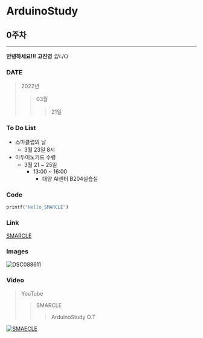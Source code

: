 # ArduinoStudy
## 0주차

---

**안녕하세요!!!**
**고진영** *입니다*

### DATE
>2022년
>>03월
>>>21일

### To Do List
* 스마클럽의 날
  * 3월 23일 8시
* 아두이노키드 수령
  * 3월 21 ~ 25일
    * 13:00 ~ 16:00
	    * 대양 AI센터 B204실습실
 
### Code
``` python
printf("Hello_SMARCLE")
```

### Link

[SMARCLE](https://www.smarcle.dev/)


### Images
![DSC088611](https://user-images.githubusercontent.com/101801401/159177238-a31a2abb-a953-432e-a614-5021b2c1012a.jpg)


### Video
>YouTube
>>SMARCLE
>>>ArduinoStudy O.T
>>>
[![SMAECLE](https://img.youtube.com/vi/wnDyDJTHpNk/0.jpg)](https://www.youtube.com/watch?v=wnDyDJTHpNk)
